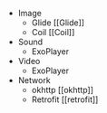 - Image
	- Glide [[Glide]]
	- Coil [[Coil]]
- Sound
	- ExoPlayer
- Video 
	- ExoPlayer
- Network
	- okhttp [[okhttp]]
	- Retrofit [[retrofit]]